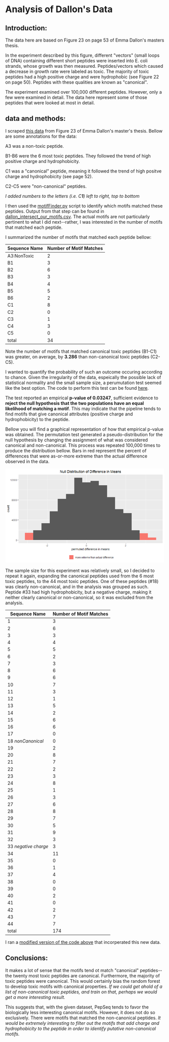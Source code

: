 
# Analysis of Dallon's Data
## Introduction:

The data here are based on Figure 23 on page 53 of Emma Dallon's masters thesis.

In the experiment described by this figure, different "vectors" (small loops of DNA) containing different short peptides were inserted into E. coli strands, whose growth was then measured. Peptides/vectors which caused a decrease in growth rate were labeled as toxic. The majority of toxic peptides had a high positive charge and were hydrophobic (see Figure 22 on page 50). Peptides with these qualities are known as "canonical".

The experiment examined over 100,000 different peptides. However, only a few were examined in detail. The data here represent some of those peptides that were looked at most in detail.

## data and methods:

I scraped [this data](../biological_significance/dallons_peptides.csv) from Figure 23 of Emma Dallon's master's thesis. Bellow are some annotations for the data:

A3 was a non-toxic peptide.

B1-B6 were the 6 most toxic peptides. They followed the trend of high positive charge and hydrophobicity.

C1 was a "canonical" peptide, meaning it followed the trend of high positve charge and hydrophobicity (see page 52).

C2-C5 were "non-canonical" peptides.

*I added numbers to the letters (i.e. C**1**) left to right, top to bottom*

I then used the [motifFinder.py](../biological_significance/motifFinder.py) script to identify which motifs matched these peptides. Output from that step can be found in [dallon_intersect_our_motifs.csv](dallon_intersect_our_motifs.csv). The actual motifs are not particularly pertinent to what I did next--rather, I was interested in the number of motifs that matched each peptide. 

I summarized the number of motifs that matched each peptide bellow:

| Sequence Name | Number of Motif Matches |
| ---- | ---- |
| A3:NonToxic   | 2                       |
| B1            | 3                       |
| B2            | 6                       |
| B3            | 3                       |
| B4            | 4                       |
| B5            | 5                       |
| B6            | 2                       |
| C1            | 8                       |
| C2            | 0                       |
| C3            | 1                       |
| C4            | 3                       |
| C5            | 0                       |
| total         | 34                      |

Note the number of motifs that matched canonical toxic peptides (B1-C1) was greater, on average, by **3.286** than non-canonical toxic peptides (C2-C5).

I wanted to quantify the probability of such an outcome occuring according to chance. Given the irregularity of the data, espeically the possible lack of statistical normality and the small sample size, a perumutation test seemed like the best option. The code to perform this test can be found [here](../biological_significance/permutationTest.R).

The test reported an empirical **p-value of 0.03247**, sufficient evidence to **reject the null hypothesis that the two populations have an equal likelihood of matching a motif**. This may indicate that the pipeline tends to find motifs that give canonical attributes (positive charge and hydrophobicity) to the peptide.

Bellow you will find a graphical representation of how that empirical p-value was obtained. The permutation test generated a pseudo-distribution for the null hypothesis by changing the assignment of what was considered canonical and non-canonical. This process was repeated 100,000 times to produce the distribution bellow. Bars in red represent the percent of differences that were as-or-more extreme than the actual difference observed in the data.

![alt text](https://github.com/tjense25/pep-seq-pipeline/blob/master/biological_significance/dallon_analysis_round_1.png "Permutation Test Null Distribution")

The sample size for this experiment was relatively small, so I decided to repeat it again, expanding the canonical peptides used from the 6 most toxic peptides, to the 44 most toxic peptides. One of these peptides (#18) was clearly non-canonical, and in the analysis was grouped as such. Peptide #33 had high hydrophobicity, but a negative charge, making it neither clearly canonical or non-canonical, so it was excluded from the analysis.

| Sequence Name | Number of Motif Matches |
| ---- | ---- |
| 1             | 3                       |
| 2             | 6                       |
| 3             | 3                       |
| 4             | 4                       |
| 5             | 5                       |
| 6             | 2                       |
| 7             | 3                       |
| 8             | 6                       |
| 9             | 6                       |
| 10            | 7                       |
| 11            | 3                       |
| 12            | 1                       |
| 13            | 5                       |
| 14            | 2                       |
| 15            | 6                       |
| 16            | 6                       |
| 17            | 0                       |
| 18 *nonCanonical*  | 0                       |
| 19            | 2                       |
| 20            | 8                       |
| 21            | 7                       |
| 22            | 2                       |
| 23            | 3                       |
| 24            | 8                       |
| 25            | 1                       |
| 26            | 3                       |
| 27            | 6                       |
| 28            | 8                       |
| 29            | 7                       |
| 30            | 5                       |
| 31            | 9                       |
| 32            | 3                       |
| 33 *negative charge* | 3                |
| 34            | 11                      |
| 35            | 0                       |
| 36            | 1                       |
| 37            | 4                       |
| 38            | 0                       |
| 39            | 0                       |
| 40            | 2                       |
| 41            | 0                       |
| 42            | 2                       |
| 43            | 7                       |
| 44            | 7                       |
| total         | 174                     |

I ran a [modified version of the code above](../biological_significance/permutationTest2.R) that incorperated this new data.


## Conclusions:

It makes a lot of sense that the motifs tend ot match "canonical" peptides--the twenty most toxic peptides are canonical. Furthermore, the majority of toxic peptides were canonical. This would certainly bias the random forest to develop toxic motifs with canonical properties. *If we could get ahold of a list of non-canonical toxic peptides, and train on that, perhaps we would get a more interesting result.*

This suggests that, with the given dataset, PepSeq tends to favor the biologically less interesting canonical motifs. However, it does not do so exclusively. There were motifs that matched the non-canonical peptides. *It would be extremely interesting to filter out the motifs that add charge and hydrophobicity to the peptide in order to identify putative non-canonical motifs.* 


